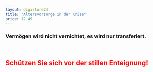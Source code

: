 ```yaml
---
layout: digistore24
title: "Altersvorsorge in der Krise"
price: 12.49
---
```

<h3>Verm&#xF6;gen wird nicht vernichtet, es wird nur transferiert.</h3>
<p>&#xA0;</p>
<h2><span style="color:#ff0000;">Sch&#xFC;tzen Sie sich vor der stillen Enteignung!</span></h2>